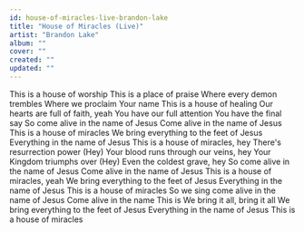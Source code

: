 ```yaml
---
id: house-of-miracles-live-brandon-lake
title: "House of Miracles (Live)"
artist: "Brandon Lake"
album: ""
cover: ""
created: ""
updated: ""
---
```


This is a house of worship
This is a place of praise
Where every demon trembles
Where we proclaim Your name
This is a house of healing
Our hearts are full of faith, yeah
You have our full attention
You have the final say
So come alive in the name of Jesus
Come alive in the name of Jesus
This is a house of miracles
We bring everything to the feet of Jesus
Everything in the namе of Jesus
This is a house of miracles, hеy
There's resurrection power (Hey)
Your blood runs through our veins, hey
Your Kingdom triumphs over (Hey)
Even the coldest grave, hey
So come alive in the name of Jesus
Come alive in the name of Jesus
This is a house of miracles, yeah
We bring everything to the feet of Jesus
Everything in the name of Jesus
This is a house of miracles
So we sing come alive in the name of Jesus
Come alive in the name
This is
We bring it all, bring it all
We bring everything to the feet of Jesus
Everything in the name of Jesus
This is a house of miracles
